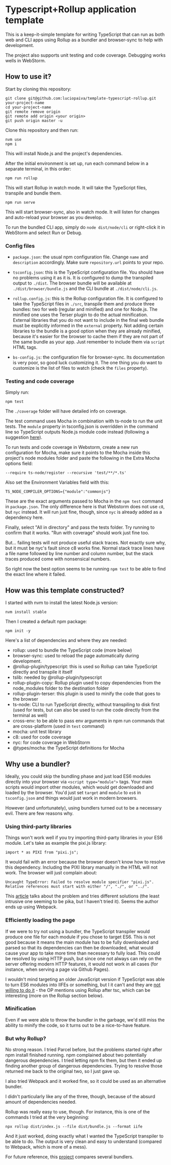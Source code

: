 
# Typescript+Rollup application template

This is a keep-it-simple template for writing TypeScript that can run as both web and CLI apps using Rollup as a bundler and browser-sync to help with development.

The project also supports unit testing and code coverage. Debugging works wells in WebStorm.

## How to use it?

Start by cloning this repository:

    git clone git@github.com:luciopaiva/template-typescript-rollup.git your-project-name
    cd your-project-name
    git remote remove origin
    git remote add origin <your origin>
    git push origin master -u

Clone this repository and then run:

    nvm use
    npm i

This will install Node.js and the project's dependencies.

After the initial environment is set up, run each command below in a separate terminal, in this order:

    npm run rollup

This will start Rollup in watch mode. It will take the TypeScript files, transpile and bundle them.

    npm run serve

This will start browser-sync, also in watch mode. It will listen for changes and auto-reload your browser as you develop.

To run the bundled CLI app, simply do `node dist/node/cli` or right-click it in WebStorm and select Run or Debug.

### Config files

- `package.json`: the usual npm configuration file. Change `name` and `description` accordingly. Make sure `repository.url` points to your repo.

- `tsconfig.json`: this is the TypeScript configuration file. You should have no problems using it as it is. It is configured to dump the transpiled output to `./dist`. The browser bundle will be available at `./dist/browser/bundle.js` and the CLI bundle at `./dist/node/cli.js`.

- `rollup.config.js`: this is the Rollup configuration file. It is configured to take the TypeScript files in `./src`, transpile them and produce three bundles: two for web (regular and minified) and one for Node.js. The minified one uses the Terser plugin to do the actual minification. External libraries that you do not want to include in the final web bundle must be explicitly informed in the `external` property. Not adding certain libraries to the bundle is a good option when they are already minified, because it's easier for the browser to cache them if they are not part of the same bundle as your app. Just remember to include them via `script` HTML tags.

- `bs-config.js`: the configuration file for browser-sync. Its documentation is very poor, so good luck customizing it. The one thing you do want to customize is the list of files to watch (check the `files` property).

### Testing and code coverage

Simply run:

    npm test

The `./coverage` folder will have detailed info on coverage.

The test command uses Mocha in combination with ts-node to run the unit tests. The `module` property in tsconfig.json is overridden in the command line so TypeScript outputs Node.js module code instead (following a suggestion [here](https://stackoverflow.com/a/64896966/778272)).

To run tests and code coverage in Webstorm, create a new run configuration for Mocha, make sure it points to the Mocha inside this project's node modules folder and paste the following in the Extra Mocha options field:

    --require ts-node/register --recursive 'test/**/*.ts'

Also set the Environment Variables field with this:

    TS_NODE_COMPILER_OPTIONS={"module":"commonjs"}

These are the exact arguments passed to Mocha in the `npm test` command in `package.json`. The only difference here is that Webstorm does not use `c8`, but `nyc` instead. It will run just fine, though, since `nyc` is already added as a dependency here.

Finally, select "All in directory" and pass the tests folder. Try running to confirm that it works. "Run with coverage" should work just fine too.

But... failing tests will not produce useful stack traces. Not exactly sure why, but it must be nyc's fault since c8 works fine. Normal stack trace lines have a file name followed by line number and column number, but the stack traces produced come with nonsensical numbers.

So right now the best option seems to be running `npm test` to be able to find the exact line where it failed.

## How was this template constructed?

I started with nvm to install the latest Node.js version:

    nvm install stable

Then I created a default npm package:

    npm init -y

Here's a list of dependencies and where they are needed:

- rollup: used to bundle the TypeScript code (more below)
- browser-sync: used to reload the page automatically during development.
- @rollup-plugin/typescript: this is used so Rollup can take TypeScript directly and transpile it itself
- tslib: needed by @rollup-plugin/typescript
- rollup-plugin-copy: Rollup plugin used to copy dependencies from the node_modules folder to the destination folder
- rollup-plugin-terser: this plugin is used to minify the code that goes to the browser
- ts-node: CLI to run TypeScript directly, without transpiling to disk first (used for tests, but can also be used to run the code directly from the terminal as well)
- cross-env: to be able to pass env arguments in npm run commands that are cross-platform (used in `test` command)
- mocha: unit test library 
- c8: used for code coverage
- nyc: for code coverage in WebStorm
- @types/mocha: the TypeScript definitions for Mocha

## Why use a bundler?

Ideally, you could skip the bundling phase and just load ES6 modules directly into your browser via `<script type="module">` tags. Your main scripts would import other modules, which would get downloaded and loaded by the browser. You'd just set `target` and `module` to `es6` in `tsconfig.json` and things would just work in modern browsers.

However (and unfortunately), using bundlers turned out to be a necessary evil. There are few reasons why.

### Using third-party libraries

Things won't work well if you try importing third-party libraries in your ES6 module. Let's take as example the pixi.js library:

    import * as PIXI from "pixi.js";

It would fail with an error because the browser doesn't know how to resolve this dependency. Including the PIXI library manually in the HTML will not work. The browser will just complain about:

    Uncaught TypeError: Failed to resolve module specifier "pixi.js". Relative references must start with either "/", "./", or "../".

This [article](http://dplatz.de/blog/2019/es6-bare-imports.html) talks about the problem and tries different solutions (the least intrusive one seeming to be pika, but I haven't tried it). Seems the author ends up using Webpack.

### Efficiently loading the page

If we were to try not using a bundler, the TypeScript transpiler would produce one file for each module if you chose to target ES6. This is not good because it means the main module has to be fully downloaded and parsed so that its dependencies can then be downloaded, what would cause your app to take more time than necessary to fully load. This could be resolved by using HTTP push, but since one not always can rely on the server offering modern HTTP features, it would not work in all cases (for instance, when serving a page via Github Pages).

I wouldn't mind targeting an older JavaScript version if TypeScript was able to turn ES6 modules into IIFEs or something, but I it can't and they are [not willing to do it](https://github.com/microsoft/TypeScript/issues/32463) - the OP mentions using Rollup after tsc, which can be interesting (more on the Rollup section below).

### Minification

Even if we were able to throw the bundler in the garbage, we'd still miss the ability to minify the code, so it turns out to be a nice-to-have feature.

### But why Rollup?

No strong reason. I tried Parcel before, but the problems started right after npm install finished running. npm complained about two potentially dangerous dependencies. I tried letting npm fix them, but then it ended up finding another group of dangerous dependencies. Trying to resolve those returned me back to the original two, so I just gave up.

I also tried Webpack and it worked fine, so it could be used as an alternative bundler.

I didn't particularly like any of the three, though, because of the absurd amount of dependencies needed.

Rollup was really easy to use, though. For instance, this is one of the commands I tried at the very beginning:

    npx rollup dist/index.js --file dist/bundle.js --format iife

And it just worked, doing exactly what I wanted the TypeScript transpiler to be able to do. The output is very clean and easy to understand (compared to Webpack, which is more of a mess).

For future reference, this [project](https://github.com/FlorianRappl/bundler-comparison) compares several bundlers.
